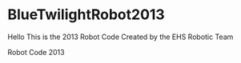 BlueTwilightRobot2013
=====================
Hello This is the 2013 Robot Code Created by the EHS Robotic Team

Robot Code 2013